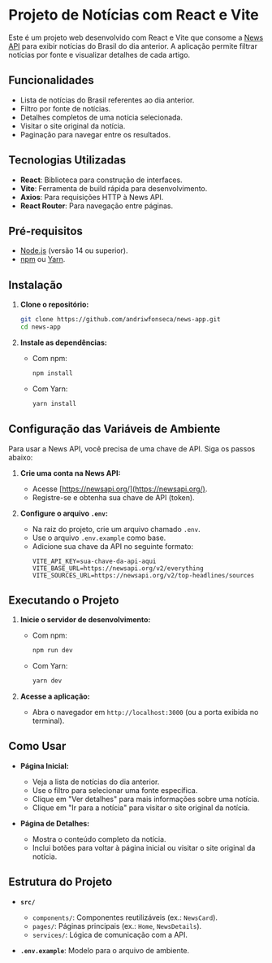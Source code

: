 # Projeto de Notícias com React e Vite

Este é um projeto web desenvolvido com React e Vite que consome a [News API](https://newsapi.org/) para exibir notícias do Brasil do dia anterior. A aplicação permite filtrar notícias por fonte e visualizar detalhes de cada artigo.

## Funcionalidades

- Lista de notícias do Brasil referentes ao dia anterior.
- Filtro por fonte de notícias.
- Detalhes completos de uma notícia selecionada.
- Visitar o site original da notícia.
- Paginação para navegar entre os resultados.

## Tecnologias Utilizadas

- **React**: Biblioteca para construção de interfaces.
- **Vite**: Ferramenta de build rápida para desenvolvimento.
- **Axios**: Para requisições HTTP à News API.
- **React Router**: Para navegação entre páginas.

## Pré-requisitos

- [Node.js](https://nodejs.org/) (versão 14 ou superior).
- [npm](https://www.npmjs.com/) ou [Yarn](https://yarnpkg.com/).

## Instalação

1. **Clone o repositório:**

   ```bash
   git clone https://github.com/andriwfonseca/news-app.git
   cd news-app
   ```

2. **Instale as dependências:**
   - Com npm:
     ```bash
     npm install
     ```
   - Com Yarn:
     ```bash
     yarn install
     ```

## Configuração das Variáveis de Ambiente

Para usar a News API, você precisa de uma chave de API. Siga os passos abaixo:

1. **Crie uma conta na News API:**

   - Acesse [https://newsapi.org/](https://newsapi.org/).
   - Registre-se e obtenha sua chave de API (token).

2. **Configure o arquivo `.env`:**

   - Na raiz do projeto, crie um arquivo chamado `.env`.
   - Use o arquivo `.env.example` como base.
   - Adicione sua chave da API no seguinte formato:
     ```
     VITE_API_KEY=sua-chave-da-api-aqui
     VITE_BASE_URL=https://newsapi.org/v2/everything
     VITE_SOURCES_URL=https://newsapi.org/v2/top-headlines/sources
     ```

## Executando o Projeto

1. **Inicie o servidor de desenvolvimento:**

   - Com npm:
     ```bash
     npm run dev
     ```
   - Com Yarn:
     ```bash
     yarn dev
     ```

2. **Acesse a aplicação:**
   - Abra o navegador em `http://localhost:3000` (ou a porta exibida no terminal).

## Como Usar

- **Página Inicial:**

  - Veja a lista de notícias do dia anterior.
  - Use o filtro para selecionar uma fonte específica.
  - Clique em "Ver detalhes" para mais informações sobre uma notícia.
  - Clique em "Ir para a notícia" para visitar o site original da notícia.

- **Página de Detalhes:**
  - Mostra o conteúdo completo da notícia.
  - Inclui botões para voltar à página inicial ou visitar o site original da notícia.

## Estrutura do Projeto

- **`src/`**

  - `components/`: Componentes reutilizáveis (ex.: `NewsCard`).
  - `pages/`: Páginas principais (ex.: `Home`, `NewsDetails`).
  - `services/`: Lógica de comunicação com a API.

- **`.env.example`**: Modelo para o arquivo de ambiente.
